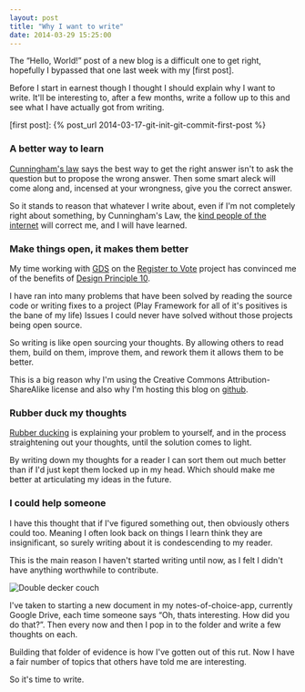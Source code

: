 ```yaml
---
layout: post
title: "Why I want to write"
date: 2014-03-29 15:25:00
---
```


The “Hello, World!” post of a new blog is a difficult one to get right,
hopefully I bypassed that one last week with my [first post].

Before I start in earnest though I thought I should explain why I want to write.
It'll be interesting to, after a few months, write a follow up to this and see
what I have actually got from writing.

  [first post]: {% post_url 2014-03-17-git-init-git-commit-first-post %}
<!--more-->

### A better way to learn

[Cunningham's law] says the best way to get the right answer isn't to ask the
question but to propose the wrong answer. Then some smart aleck will come along
and, incensed at your wrongness, give you the correct answer.

So it stands to reason that whatever I write about, even if I'm not completely
right about something, by Cunningham's Law, the [kind people of the internet]
will correct me, and I will have learned.

### Make things open, it makes them better

My time working with [GDS] on the [Register to Vote] project has convinced me of
the benefits of [Design Principle 10].

I have ran into many problems that have been solved by reading the source
code or writing fixes to a project (Play Framework for all of it's
positives is the bane of my life) Issues I could never have solved without those
projects being open source.

So writing is like open sourcing your thoughts. By allowing others to read them,
build on them, improve them, and rework them it allows them to be better.

This is a big reason why I'm using the Creative Commons Attribution-ShareAlike
license and also why I'm hosting this blog on [github].

### Rubber duck my thoughts

[Rubber ducking] is explaining your problem to yourself, and in the process
straightening out your thoughts, until the solution comes to light.

By writing down my thoughts for a reader I can sort them out much better than if
I'd just kept them locked up in my head. Which should make me better at
articulating my ideas in the future.

### I could help someone

I have this thought that if I've figured something out, then obviously others
could too. Meaning I often look back on things I learn think they are
insignificant, so surely writing about it is condescending to my reader.

This is the main reason I haven't started writing until now, as I felt I didn't
have anything worthwhile to contribute.

![Double decker couch]

I've taken to starting a new document in my notes-of-choice-app, currently
Google Drive, each time someone says “Oh, thats interesting. How did you do
that?”. Then every now and then I pop in to the folder and write a few thoughts
on each.

Building that folder of evidence is how I've gotten out of this rut. Now I have
a fair number of topics that others have told me are interesting.

So it's time to write.

  [Double decker couch]: https://i.imgur.com/ulT1lxq.png
  [kind people of the internet]: http://xkcd.com/386/ "XKCD: Duty Calls"
  [Cunningham's law]: http://meta.wikimedia.org/wiki/Cunningham%27s_Law
  [GDS]: https://gds.blog.gov.uk/
  [Register to Vote]: https://www.gov.uk/transformation/register-to-vote
  [Design Principle 10]: https://www.gov.uk/design-principles#tenth
  [github]: http://github.com/michaeldfallen/michaeldfallen.github.io
  [Rubber ducking]: http://en.wikipedia.org/wiki/Rubber_duck_debugging 
